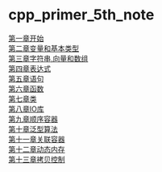 # cpp_primer_5th_note
[第一章开始](./../第一章开始.md)<br>
[第二章变量和基本类型](./第二章变量和基本类型.md)<br>
[第三章字符串,向量和数组](./第三章字符串,向量和数组.md)<br>
[第四章表达式](./第四章表达式.md)<br>
[第五章语句](./第五章语句.md)<br>
[第六章函数](./第六章函数.md)<br>
[第七章类](./第七章类.md)<br>
[第八章IO库](./第八章IO库.md)<br>
[第九章顺序容器](./第九章顺序容器.md)<br>
[第十章泛型算法](./第十章泛型算法.md)<br>
[第十一章关联容器](./第十一章关联容器.md)<br>
[第十二章动态内存](./第十二章动态内存.md)<br>
[第十三章拷贝控制](./第十三章拷贝控制.md)<br>
